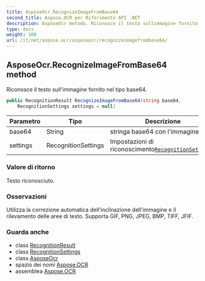 ```yaml
---
title: AsposeOcr.RecognizeImageFromBase64
second_title: Aspose.OCR per Riferimento API .NET
description: AsposeOcr metodo. Riconosce il testo sullimmagine fornito nel tipo base64.
type: docs
weight: 160
url: /it/net/aspose.ocr/asposeocr/recognizeimagefrombase64/
---
```

## AsposeOcr.RecognizeImageFromBase64 method

Riconosce il testo sull'immagine fornito nel tipo base64.

```csharp
public RecognitionResult RecognizeImageFromBase64(string base64, 
    RecognitionSettings settings = null)
```

| Parametro | Tipo | Descrizione |
| --- | --- | --- |
| base64 | String | stringa base64 con l'immagine. |
| settings | RecognitionSettings | Impostazioni di riconoscimento[`RecognitionSettings`](../../recognitionsettings/). |

### Valore di ritorno

Testo riconosciuto.

### Osservazioni

Utilizza la correzione automatica dell'inclinazione dell'immagine e il rilevamento delle aree di testo. Supporta GIF, PNG, JPEG, BMP, TIFF, JFIF.

### Guarda anche

* class [RecognitionResult](../../recognitionresult/)
* class [RecognitionSettings](../../recognitionsettings/)
* class [AsposeOcr](../)
* spazio dei nomi [Aspose.OCR](../../asposeocr/)
* assemblea [Aspose.OCR](../../../)


